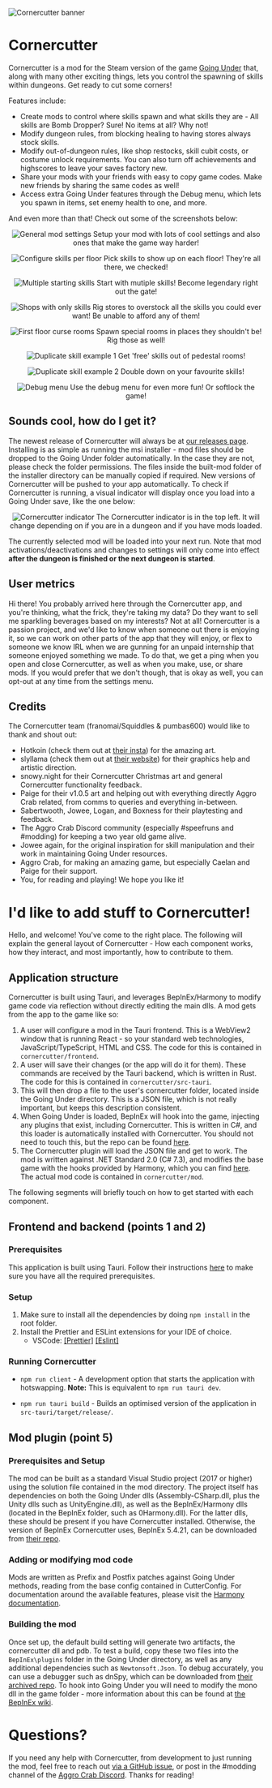 ![Cornercutter banner](./screenshots/logo/CornercutterBanner.png?raw=true)

# Cornercutter

Cornercutter is a mod for the Steam version of the game [Going Under](https://aggrocrab.com/Going-Under) that, along with many other exciting things, lets you control the spawning of skills within dungeons. Get ready to cut some corners!

Features include:
* Create mods to control where skills spawn and what skills they are - All skills are Bomb Dropper? Sure! No items at all? Why not!
* Modify dungeon rules, from blocking healing to having stores always stock skills.
* Modify out-of-dungeon rules, like shop restocks, skill cubit costs, or costume unlock requirements. You can also turn off achievements and highscores to leave your saves factory new.
* Share your mods with your friends with easy to copy game codes. Make new friends by sharing the same codes as well!
* Access extra Going Under features through the Debug menu, which lets you spawn in items, set enemy health to one, and more.

And even more than that! Check out some of the screenshots below:

<div align="center">

![General mod settings](./screenshots/in-app/GeneralPage.png?raw=true)
Setup your mod with lots of cool settings and also ones that make the game way harder!

![Configure skills per floor](./screenshots/in-app/FloorsPage.png?raw=true)
Pick skills to show up on each floor! They're all there, we checked!

![Multiple starting skills](./screenshots/in-game/MultipleStartingSkills.jpg?raw=true)
Start with mutiple skills! Become legendary right out the gate!

![Shops with only skills](./screenshots/in-game/AllSkillShops.jpg?raw=true)
Rig stores to overstock all the skills you could ever want! Be unable to afford any of them!

![First floor curse rooms](./screenshots/in-game/FloorOneCurseRoom.jpg?raw=true)
Spawn special rooms in places they shouldn't be! Rig those as well!

![Duplicate skill example 1](./screenshots/in-game/DuplicateSkills1.jpg?raw=true)
Get 'free' skills out of pedestal rooms!

![Duplicate skill example 2](./screenshots/in-game/DuplicateSkills2.jpg?raw=true)
Double down on your favourite skills!

![Debug menu](./screenshots/in-game/DebugMenu.jpg?raw=true)
Use the debug menu for even more fun! Or softlock the game!
</div>

## Sounds cool, how do I get it?

The newest release of Cornercutter will always be at [our releases page](https://github.com/franomai/cornercutter/releases).
Installing is as simple as running the msi installer - mod files should be dropped to the Going Under folder automatically.
In the case they are not, please check the folder permissions. The files inside the built-mod folder of the installer directory can be manually copied if required.
New versions of Cornercutter will be pushed to your app automatically.
To check if Cornercutter is running, a visual indicator will display once you load into a Going Under save, like the one below:

<div align="center">

![Cornercutter indicator](./screenshots/in-game/CornercutterIndicator.jpg?raw=true)
The Cornercutter indicator is in the top left. It will change depending on if you are in a dungeon and if you have mods loaded.
</div>

The currently selected mod will be loaded into your next run. Note that mod activations/deactivations and changes to settings will only come into effect **after the dungeon is finished or the next dungeon is started**.

## User metrics

Hi there! You probably arrived here through the Cornercutter app, and you're thinking, what the frick, they're taking my data? Do they want to sell me sparkling beverages based on my interests? Not at all! Cornercutter is a passion project, and we'd like to know when someone out there is enjoying it, so we can work on other parts of the app that they will enjoy, or flex to someone we know IRL when we are gunning for an unpaid internship that someone enjoyed something we made. To do that, we get a ping when you open and close Cornercutter, as well as when you make, use, or share mods. If you would prefer that we don't though, that is okay as well, you can opt-out at any time from the settings menu.

## Credits

The Cornercutter team (franomai/Squiddles & pumbas600) would like to thank and shout out:
* Hotkoin (check them out at [their insta](https://www.instagram.com/hotkoin)) for the amazing art.
* slyllama (check them out at [their website](https://www.slyllama.net)) for their graphics help and artistic direction.
* snowy.night for their Cornercutter Christmas art and general Cornercutter functionality feedback.
* Paige for their v1.0.5 art and helping out with everything directly Aggro Crab related, from comms to queries and everything in-between.
* Sabertwooth, Jowee, Logan, and Boxness for their playtesting and feedback.
* The Aggro Crab Discord community (especially #speefruns and #modding) for keeping a two year old game alive.
* Jowee again, for the original inspiration for skill manipulation and their work in maintaining Going Under resources.
* Aggro Crab, for making an amazing game, but especially Caelan and Paige for their support.
* You, for reading and playing! We hope you like it!

# I'd like to add stuff to Cornercutter!

Hello, and welcome! You've come to the right place. The following will explain the general layout of Cornercutter - How each component works, how they interact, and most importantly, how to contribute to them.

## Application structure
Cornercutter is built using Tauri, and leverages BepInEx/Harmony to modify game code via reflection without directly editing the main dlls. A mod gets from the app to the game like so:
1. A user will configure a mod in the Tauri frontend. This is a WebView2 window that is running React - so your standard web technologies, JavaScript/TypeScript, HTML and CSS. The code for this is contained in `cornercutter/frontend`.
2. A user will save their changes (or the app will do it for them). These commands are received by the Tauri backend, which is written in Rust. The code for this is contained in `cornercutter/src-tauri`.
3. This will then drop a file to the user's cornercutter folder, located inside the Going Under directory. This is a JSON file, which is not really important, but keeps this description consistent.
4. When Going Under is loaded, BepInEx will hook into the game, injecting any plugins that exist, including Cornercutter. This is written in C#, and this loader is automatically installed with Cornercutter. You should not need to touch this, but the repo can be found [here](https://github.com/BepInEx/BepInEx).
5. The Cornercutter plugin will load the JSON file and get to work. The mod is written against .NET Standard 2.0 (C# 7.3), and modifies the base game with the hooks provided by Harmony, which you can find [here](https://github.com/pardeike/Harmony). The actual mod code is contained in `cornercutter/mod`.

The following segments will briefly touch on how to get started with each component.

## Frontend and backend (points 1 and 2)

### Prerequisites 

This application is built using Tauri. Follow their instructions [here](https://tauri.app/v1/guides/getting-started/prerequisites) to make sure you have all the required prerequisites.

### Setup

1. Make sure to install all the dependencies by doing `npm install` in the root folder.
2. Install the Prettier and ESLint extensions for your IDE of choice.
   - VSCode: [[Prettier]](https://marketplace.visualstudio.com/items?itemName=esbenp.prettier-vscode) [[Eslint]](https://marketplace.visualstudio.com/items?itemName=dbaeumer.vscode-eslint)

### Running Cornercutter

- `npm run client` - A development option that starts the application with hotswapping. **Note:** This is equivalent to `npm run tauri dev`.
  
- `npm run tauri build` - Builds an optimised version of the application in `src-tauri/target/release/`.

## Mod plugin (point 5)

### Prerequisites and Setup

The mod can be built as a standard Visual Studio project (2017 or higher) using the solution file contained in the mod directory. The project itself has dependencies on both the Going Under dlls (Assembly-CSharp.dll, plus the Unity dlls such as UnityEngine.dll), as well as the BepInEx/Harmony dlls (located in the BepInEx folder, such as 0Harmony.dll). For the latter dlls, these should be present if you have Cornercutter installed. Otherwise, the version of BepInEx Cornercutter uses, BepInEx 5.4.21, can be downloaded from [their repo](https://github.com/BepInEx/BepInEx/releases/tag/v5.4.21).

### Adding or modifying mod code

Mods are written as Prefix and Postfix patches against Going Under methods, reading from the base config contained in CutterConfig. For documentation around the available features, please visit the [Harmony documentation](https://harmony.pardeike.net/articles/patching.html).

### Building the mod

Once set up, the default build setting will generate two artifacts, the cornercutter dll and pdb. To test a build, copy these two files into the `BepInEx\plugins` folder in the Going Under directory, as well as any additional dependencies such as `Newtonsoft.Json`. To debug accurately, you can use a debugger such as dnSpy, which can be downloaded from [their archived repo](https://github.com/dnSpy/dnSpy/releases/tag/v6.1.8). To hook into Going Under you will need to modify the mono dll in the game folder - more information about this can be found at [the BepInEx wiki](https://github.com/BepInEx/BepInEx/wiki/dnSpy-Debugging).

# Questions?

If you need any help with Cornercutter, from development to just running the mod, feel free to reach out [via a GitHub issue](https://github.com/franomai/cornercutter/issues/new), or post in the #modding channel of the [Aggro Crab Discord](http://discord.gg/aggrocrab). Thanks for reading!
